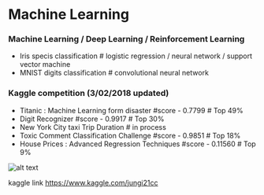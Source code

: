 # Machine Learning

### Machine Learning / Deep Learning / Reinforcement Learning
  - Iris specis classification # logistic regression / neural network / support vector machine
  - MNIST digits classification # convolutional neural network

### Kaggle competition (3/02/2018 updated)
  - Titanic : Machine Learning form disaster #score - 0.7799 # Top 49%
  - Digit Recognizer #score - 0.9917 # Top 30%
  - New York City taxi Trip Duration # in process
  - Toxic Comment Classification Challenge #score - 0.9851  # Top 18%
  - House Prices : Advanced Regression Techniques #score - 0.11560 # Top 9%

  ![alt text](/home/jk/Documents/dev/MachineLearning/Deep_Learning_Icons_R5_PNG.jpg.png "MachineLearning")


kaggle link
https://www.kaggle.com/jungi21cc
